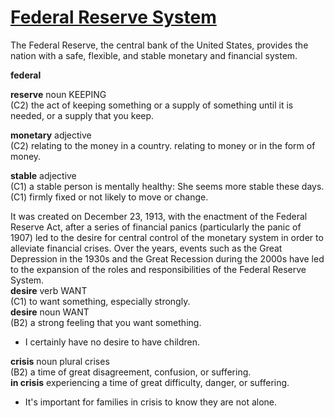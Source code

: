 # [Federal Reserve System](https://www.federalreserve.gov/)  
The Federal Reserve, the central bank of the United States, provides the nation with a safe, flexible, and stable monetary and financial system.  

**federal**  

**reserve** noun KEEPING  
(C2) the act of keeping something or a supply of something until it is needed, or a supply that you keep.  

**monetary** adjective  
(C2) relating to the money in a country. relating to money or in the form of money.

**stable** adjective  
(C1) a stable person is mentally healthy: She seems more stable these days.  
(C1) firmly fixed or not likely to move or change.  

It was created on December 23, 1913, with the enactment of the Federal Reserve Act, after a series of financial panics (particularly the panic of 1907) led to the desire for central control of the monetary system in order to alleviate financial crises. Over the years, events such as the Great Depression in the 1930s and the Great Recession during the 2000s have led to the expansion of the roles and responsibilities of the Federal Reserve System.  
**desire** verb WANT   
(C1) to want something, especially strongly.  
**desire** noun WANT  
(B2) a strong feeling that you want something.
- I certainly have no desire to have children.  

**crisis** noun plural crises  
(B2) a time of great disagreement, confusion, or suffering.  
**in crisis** experiencing a time of great difficulty, danger, or suffering.  
- It's important for families in crisis to know they are not alone.
